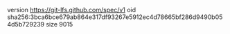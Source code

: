 version https://git-lfs.github.com/spec/v1
oid sha256:3bca6bce679ab864e317df93267e5912ec4d78665bf286d9490b054d5b729239
size 9015
